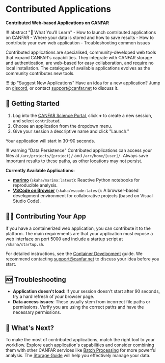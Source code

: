 # Contributed Applications

**Contributed Web-based Applications on CANFAR**


!!! abstract "🎯 What You'll Learn"
    - How to launch contributed applications on CANFAR
    - Where your data is stored and how to save results
    - How to contribute your own web application
    - Troubleshooting common issues

Contributed applications are specialised, community-developed web tools that expand CANFAR's capabilities. They integrate with CANFAR storage and authentication, are web-based for easy collaboration, and require no local installation. The catalogue of available applications evolves as the community contributes new tools.

!!! tip "Suggest New Applications"
    Have an idea for a new application? Jump on [discord](https://discord.gg/vcCQ8QBvBa), or contact [support@canfar.net](mailto:support@canfar.net) to discuss it.

## 🚀 Getting Started

1. Log into the [CANFAR Science Portal](https://www.canfar.net), click **+** to create a new session, and select `contributed`.
2. Choose an application from the dropdown menu.
3. Give your session a descriptive name and click "Launch."

Your application will start in 30-90 seconds.


!!! warning "Data Persistence"
    Contributed applications can access your files at `/arc/projects/[project]/` and `/arc/home/[user]/`. Always save important results to these paths, as other locations may not persist.

**Currently Available Applications:**

- **[marimo](https://marimo.io)** (`skaha/marimo:latest`): Reactive Python notebooks for reproducible analysis.
- **[VSCode on Browser](https://github.com/coder/code-server)** (`skaha/vscode:latest`): A browser-based development environment for collaborative projects (based on Visual Studio Code).

## 🧑‍💻 Contributing Your App

If you have a containerized web application, you can contribute it to the platform. The main requirements are that your application must expose a web interface on port 5000 and include a startup script at `/skaha/startup.sh`.

For detailed instructions, see the [Container Development](../containers/build.md) guide. We recommend contacting [support@canfar.net](mailto:support@canfar.net) to discuss your idea before you start.

## 🆘 Troubleshooting

- **Application doesn't load**: If your session doesn't start after 90 seconds, try a hard refresh of your browser page.
- **Data access issues**: These usually stem from incorrect file paths or permissions. Verify you are using the correct paths and have the necessary permissions.

## 🔗 What's Next?

To make the most of contributed applications, match the right tool to your workflow. Explore each application's capabilities and consider combining them with other CANFAR services like [Batch Processing](batch.md) for more powerful analysis. The [Storage Guide](../storage/index.md) will help you effectively manage your data.
